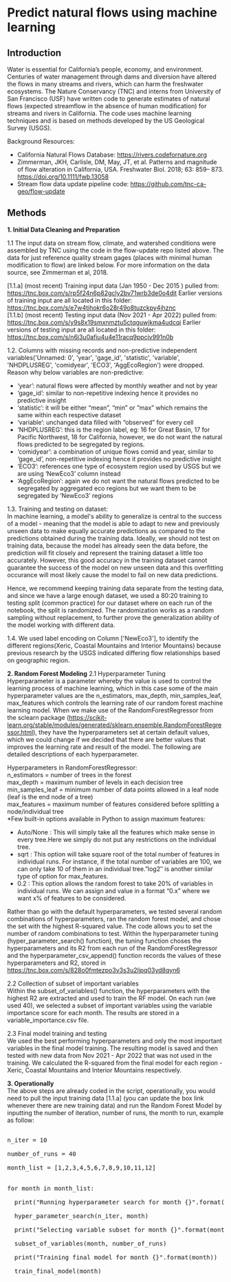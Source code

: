 # Predict natural flows using machine learning

## Introduction
Water is essential for California’s people, economy, and environment. Centuries of water management through dams and diversion have altered the flows in many streams and rivers, which can harm the freshwater ecosystems. The Nature Conservancy (TNC) and interns from University of San Francisco (USF) have written code to generate estimates of natural flows (expected streamflow in the absence of human modification) for streams and rivers in California.  The code uses machine learning techniques and is based on methods developed by the US Geological Survey (USGS).

Background Resources:

* California Natural Flows Database:  https://rivers.codefornature.org
* Zimmerman, JKH, Carlisle, DM, May, JT, et al. Patterns and magnitude of flow alteration in California, USA. Freshwater Biol. 2018; 63: 859– 873. https://doi.org/10.1111/fwb.13058 
* Stream flow data update pipeline code:  https://github.com/tnc-ca-geo/flow-update 

## Methods

**1. Initial Data Cleaning and Preparation**

1.1 The input data on stream flow, climate, and watershed conditions were assembled by TNC using the code in the flow-update repo listed above.  The data for just reference quality stream gages (places with minimal human modification to flow) are linked below.  For more information on the data source, see Zimmerman et al, 2018.

[1.1.a] (most recent) Training input data (Jan 1950 - Dec 2015 ) pulled from: https://tnc.box.com/s/rp5f24n6p82gcly2bv71wrb3de0o4djt
Earlier versions of training input are all located in this folder: https://tnc.box.com/s/e7w4tihokr6o28r49o8tuzckpy4jhznc<br /> 
[1.1.b] (most recent) Testing input data (Nov 2021 - Apr 2022) pulled from: https://tnc.box.com/s/y9s8x19smxnmztu5ctqguwjkma4udcqi
Earlier versions of testing input are all located in this folder:  https://tnc.box.com/s/n6j3u0afiu4u4e11racq9ppcjv991n0b

1.2. Columns with missing records and non-predictive independent variables('Unnamed: 0', 'year', 'gage_id', 'statistic', 'variable', 'NHDPLUSREG', 'comidyear', 'ECO3', 'AggEcoRegion') were dropped.
Reason why below variables are non-predictive:
 * ‘year’: natural flows were affected by monthly weather and not by year
 * ‘gage_id’: similar to non-repetitive indexing hence it provides no predictive insight
 * ‘statistic’: it will be either “mean”, “min” or ”max” which remains the same within each respective dataset 
 * ‘variable’: unchanged data filled with “observed” for every cell
 * ‘NHDPLUSREG’: this is the region label, eg: 16 for Great Basin, 17 for Pacific Northwest, 18 for California, however, we do not want the natural flows predicted to be segregated by regions. 
 * ‘comidyear’: a combination of unique flows comid and year, similar to ‘gage_id’, non-repetitive indexing hence it provides no predictive insight
 * ‘ECO3’: references one type of ecosystem region used by USGS but we are using ‘NewEco3’ column instead
 * ‘AggEcoRegion’: again we do not want the natural flows predicted to be segregated by aggregated eco regions but we want them to be segregated by ’NewEco3’ regions

1.3. Training and testing on dataset:<br /> 
In machine learning, a model's ability to generalize is central to the success of a model - meaning that the model is able to adapt to new and previously unseen data to make equally accurate predictions as compared to the predictions obtained during the training data. Ideally, we should not test on training data, because the model has already seen the data before, the prediction will fit closely and represent the training dataset a little too accurately. However, this good accuracy in the training dataset cannot guarantee the success of the model on new unseen data and this overfitting occurance will most likely cause the model to fail on new data predictions.

Hence, we recommend keeping training data separate from the testing data, and since we have a large enough dataset, we used a 80:20 training to testing split (common practice) for our dataset where on each run of the notebook, the split is randomized. The randomization works as a random sampling without replacement, to further prove the generalization ability of the model working with different data.

1.4. We used label encoding on Column ['NewEco3'],  to identify the different regions(Xeric, Coastal Mountains and Interior Mountains) because previous research by the USGS indicated differing flow relationships based on geographic region.

**2. Random Forest Modeling**
2.1 Hyperparameter Tuning<br /> 
Hyperparameter is a parameter whereby the value is used to control the learning process of machine learning, which in this case some of the main hyperparameter values are the n_estimators, max_depth, min_samples_leaf, max_features which controls the learning rate of our random forest machine learning model. When we make use of the RandomForestRegressor from the sclearn package (https://scikit-learn.org/stable/modules/generated/sklearn.ensemble.RandomForestRegressor.html), they have the hyperparameters set at certain default values, which we could change if we decided that there are better values that improves the learning rate and result of the model. The following are detailed descriptions of each hyperparameter.

Hyperparameters in RandomForestRegressor:<br /> 
n_estimators = number of trees in the forest<br /> 
max_depth = maximum number of levels in each decision tree<br /> 
min_samples_leaf = minimum number of data points allowed in a leaf node (leaf is the end node of a tree)<br /> 
max_features = maximum number of features considered before splitting a node/individual tree<br /> 
*Few built-in options available in Python to assign maximum features: 
 - Auto/None : This will simply take all the features which make sense in every tree.Here we simply do not put any restrictions on the individual tree.
 - sqrt : This option will take square root of the total number of features in individual runs. For instance, if the total number of variables are 100, we can only take 10 of them in an individual tree.”log2″ is another similar type of option for max_features.
 - 0.2 : This option allows the random forest to take 20% of variables in individual runs. We can assign and value in a format “0.x” where we want x% of features to be considered.

Rather than go with the default hyperparameters, we tested several random combinations of hyperparameters, ran the random forest model, and chose the set with the highest R-squared value.  The code allows you to set the number of random combinations to test. Within the hyperparameter tuning (hyper_parameter_search() function), the tuning function choses the hyperparameters and its R2 from each run of the RandomForestRegressor and the hyperparameter_csv_append() function records the values of these hyperparameters and R2, stored in https://tnc.box.com/s/828o0fmtezpo3v3s3u2ljpq03yd8qyn6

2.2 Collection of subset of important variables<br /> 
Within the subset_of_variables() function, the hyperparameters with the highest R2 are extracted and used to train the RF model. On each run (we used 40), we selected a subset of important variables using the variable importance score for each month.  The results are stored in a variable_importance.csv file. 

2.3 Final model training and testing<br /> 
We used the best performing hyperparameters and only the most important variables in the final model training.  The resulting model is saved and then tested with new data  from Nov 2021 - Apr 2022 that was not used in the training. We calculated the R-squared from the final model for each region - Xeric, Coastal Mountains and Interior Mountains respectively. 

**3. Operationally**<br /> 
The above steps are already coded in the script, operationally, you would need to pull the input training data [1.1.a] (you can update the box link whenever there are new training data) and run the Random Forest Model by inputting the number of iteration, number of runs, the month to run, example as follow:

<pre /> 
n_iter = 10<br /> 
number_of_runs = 40<br /> 
month_list = [1,2,3,4,5,6,7,8,9,10,11,12]<br /> 

for month in month_list:<br /> 
  print("Running hyperparameter search for month {}".format(month))<br /> 
  hyper_parameter_search(n_iter, month)<br /> 
  print("Selecting variable subset for month {}".format(month))<br /> 
  subset_of_variables(month, number_of_runs)<br /> 
  print("Training final model for month {}".format(month))<br /> 
  train_final_model(month)<br /> 



